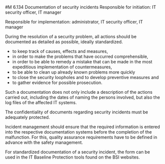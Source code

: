 #M 6.134 Documentation of security incidents
Responsible for initiation: IT security officer, IT manager

Responsible for implementation: administrator, IT security officer, IT manager

During the resolution of a security problem, all actions should be documented as detailed as possible, ideally standardized.

* to keep track of causes, effects and measures,
* in order to make the problems that have occurred comprehensible,
* in order to be able to remedy a mistake that can be made in the most expeditious implementation of countermeasures,
* to be able to clean up already known problems more quickly
* to close the security loopholes and to develop preventive measures and
* to gather evidence for possible prosecution.


Such a documentation does not only include a description of the actions carried out, including the dates of naming the persons involved, but also the log files of the affected IT systems.

The confidentiality of documents regarding security incidents must be adequately protected.

Incident management should ensure that the required information is entered into the respective documentation systems before the completion of the malfunction. For this, quality assurance requirements have to be defined in advance with the safety management.

For standardized documentation of a security incident, the form can be used in the IT Baseline Protection tools found on the BSI websites.



